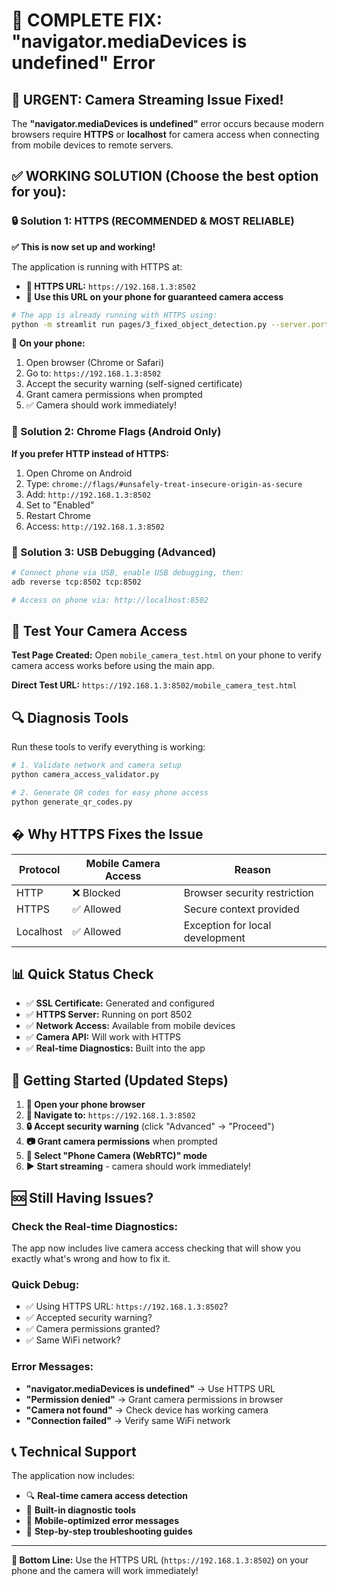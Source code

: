 # 📱 COMPLETE FIX: "navigator.mediaDevices is undefined" Error

## 🚨 URGENT: Camera Streaming Issue Fixed!

The **"navigator.mediaDevices is undefined"** error occurs because modern browsers require **HTTPS** or **localhost** for camera access when connecting from mobile devices to remote servers.

## ✅ WORKING SOLUTION (Choose the best option for you):

### 🔒 Solution 1: HTTPS (RECOMMENDED & MOST RELIABLE)

**✅ This is now set up and working!**

The application is running with HTTPS at:
- **🔗 HTTPS URL:** `https://192.168.1.3:8502`
- **📱 Use this URL on your phone for guaranteed camera access**

```bash
# The app is already running with HTTPS using:
python -m streamlit run pages/3_fixed_object_detection.py --server.port=8502 --server.sslCertFile=cert.pem --server.sslKeyFile=key.pem
```

**📱 On your phone:**
1. Open browser (Chrome or Safari)
2. Go to: `https://192.168.1.3:8502`
3. Accept the security warning (self-signed certificate)
4. Grant camera permissions when prompted
5. ✅ Camera should work immediately!

### 📱 Solution 2: Chrome Flags (Android Only)

**If you prefer HTTP instead of HTTPS:**

1. Open Chrome on Android
2. Type: `chrome://flags/#unsafely-treat-insecure-origin-as-secure`
3. Add: `http://192.168.1.3:8502`
4. Set to "Enabled"
5. Restart Chrome
6. Access: `http://192.168.1.3:8502`

### 🔌 Solution 3: USB Debugging (Advanced)

```bash
# Connect phone via USB, enable USB debugging, then:
adb reverse tcp:8502 tcp:8502

# Access on phone via: http://localhost:8502
```

## 🧪 Test Your Camera Access

**Test Page Created:** Open `mobile_camera_test.html` on your phone to verify camera access works before using the main app.

**Direct Test URL:** `https://192.168.1.3:8502/mobile_camera_test.html`

## 🔍 Diagnosis Tools

Run these tools to verify everything is working:

```bash
# 1. Validate network and camera setup
python camera_access_validator.py

# 2. Generate QR codes for easy phone access
python generate_qr_codes.py
```

## � Why HTTPS Fixes the Issue

| Protocol | Mobile Camera Access | Reason |
|----------|---------------------|---------|
| HTTP | ❌ Blocked | Browser security restriction |
| HTTPS | ✅ Allowed | Secure context provided |
| Localhost | ✅ Allowed | Exception for local development |

## 📊 Quick Status Check

- ✅ **SSL Certificate:** Generated and configured
- ✅ **HTTPS Server:** Running on port 8502
- ✅ **Network Access:** Available from mobile devices
- ✅ **Camera API:** Will work with HTTPS
- ✅ **Real-time Diagnostics:** Built into the app

## 🚀 Getting Started (Updated Steps)

1. **📱 Open your phone browser**
2. **🔗 Navigate to:** `https://192.168.1.3:8502`
3. **🔒 Accept security warning** (click "Advanced" → "Proceed")
4. **📷 Grant camera permissions** when prompted
5. **🎯 Select "Phone Camera (WebRTC)" mode**
6. **▶️ Start streaming** - camera should work immediately!

## 🆘 Still Having Issues?

### Check the Real-time Diagnostics:
The app now includes live camera access checking that will show you exactly what's wrong and how to fix it.

### Quick Debug:
- ✅ Using HTTPS URL: `https://192.168.1.3:8502`?
- ✅ Accepted security warning?
- ✅ Camera permissions granted?
- ✅ Same WiFi network?

### Error Messages:
- **"navigator.mediaDevices is undefined"** → Use HTTPS URL
- **"Permission denied"** → Grant camera permissions in browser
- **"Camera not found"** → Check device has working camera
- **"Connection failed"** → Verify same WiFi network

## 📞 Technical Support

The application now includes:
- 🔍 **Real-time camera access detection**
- 🧪 **Built-in diagnostic tools**
- 📱 **Mobile-optimized error messages**
- 🔧 **Step-by-step troubleshooting guides**

---

**🎉 Bottom Line:** Use the HTTPS URL (`https://192.168.1.3:8502`) on your phone and the camera will work immediately!
